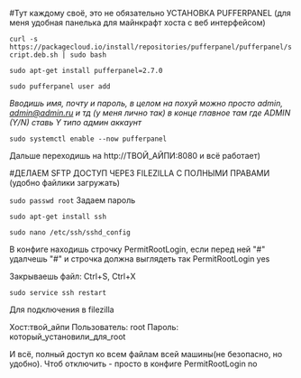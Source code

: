 #Тут каждому своё, это не обязательно УСТАНОВКА PUFFERPANEL (для меня удобная панелька для майнкрафт хоста с веб интерфейсом)

```curl -s https://packagecloud.io/install/repositories/pufferpanel/pufferpanel/script.deb.sh | sudo bash```

```sudo apt-get install pufferpanel=2.7.0```

```sudo pufferpanel user add```

*Вводишь имя, почту и пароль, в целом на похуй можно просто admin, admin@admin.ru и тд (у меня лично так) в конце главное там где ADMIN (Y/N) ставь Y типо админ аккаунт*

```sudo systemctl enable --now pufferpanel```

Дальше переходишь на http://ТВОЙ_АЙПИ:8080 и всё работает)


#ДЕЛАЕМ SFTP ДОСТУП ЧЕРЕЗ FILEZILLA С ПОЛНЫМИ ПРАВАМИ (удобно файлики загружать)

```sudo passwd root```
Задаем пароль

```sudo apt-get install ssh```

```sudo nano /etc/ssh/sshd_config```

В конфиге находишь строчку PermitRootLogin, если перед ней "#" удалчешь "#" и строчка должна выглядеть так PermitRootLogin yes

Закрываешь файл: Ctrl+S, Ctrl+X

```sudo service ssh restart```

Для подключения в filezilla

Хост:твой_айпи
Пользователь: root
Пароль: который_установили_для_root

И всё, полный доступ ко всем файлам всей машины(не безопасно, но удобно). Чтоб отключить - просто в конфиге PermitRootLogin no
